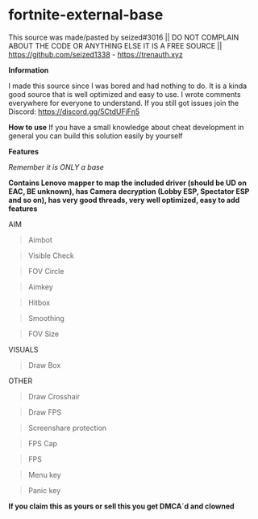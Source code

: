 # fortnite-external-base
This source was made/pasted by seized#3016 || DO NOT COMPLAIN ABOUT THE CODE OR ANYTHING ELSE IT IS A FREE SOURCE || https://github.com/seized1338 - https://trenauth.xyz

**Information**

I made this source since I was bored and had nothing to do. It is a kinda good source that is well optimized and easy to use. I wrote comments everywhere for everyone to understand. If you still got issues join the Discord: https://discord.gg/5CtdUFjFn5

**How to use**
If you have a small knowledge about cheat development in general you can build this solution easily by yourself

**Features**

*Remember it is ONLY a base*

**Contains Lenovo mapper to map the included driver (should be UD on EAC, BE unknown), has Camera decryption (Lobby ESP, Spectator ESP and so on), has very good threads, very well optimized, easy to add features**

AIM
>Aimbot

>Visible Check

>FOV Circle

>Aimkey

>Hitbox

>Smoothing

>FOV Size

VISUALS
> Draw Box

OTHER
>Draw Crosshair

>Draw FPS

>Screenshare protection

>FPS Cap

>FPS

>Menu key

>Panic key

**If you claim this as yours or sell this you get DMCA´d and clowned**
